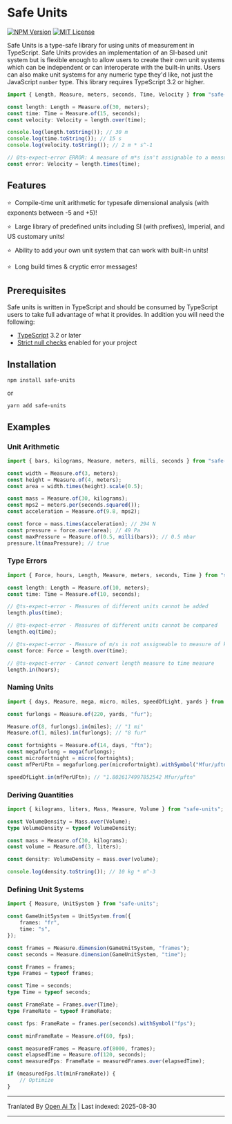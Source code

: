 # Safe Units

[![NPM Version](https://img.shields.io/npm/v/safe-units.svg)](https://www.npmjs.com/package/safe-units) [![MIT License](https://img.shields.io/npm/l/safe-units.svg)](https://github.com/jscheiny/safe-units/blob/master/LICENSE)

Safe Units is a type-safe library for using units of measurement in TypeScript. Safe Units provides an implementation of an SI-based unit system but is flexible enough to allow users to create their own unit systems which can be independent or can interoperate with the built-in units. Users can also make unit systems for any numeric type they'd like, not just the JavaScript `number` type. This library requires TypeScript 3.2 or higher.

```ts
import { Length, Measure, meters, seconds, Time, Velocity } from "safe-units";

const length: Length = Measure.of(30, meters);
const time: Time = Measure.of(15, seconds);
const velocity: Velocity = length.over(time);

console.log(length.toString()); // 30 m
console.log(time.toString()); // 15 s
console.log(velocity.toString()); // 2 m * s^-1

// @ts-expect-error ERROR: A measure of m*s isn't assignable to a measure of m/s.
const error: Velocity = length.times(time);
```

## Features

⭐&nbsp; Compile-time unit arithmetic for typesafe dimensional analysis (with exponents between -5 and +5)!

⭐&nbsp; Large library of predefined units including SI (with prefixes), Imperial, and US customary units!

⭐&nbsp; Ability to add your own unit system that can work with built-in units!

⭐&nbsp; Long build times & cryptic error messages!

## Prerequisites

Safe units is written in TypeScript and should be consumed by TypeScript users to take full advantage of what it provides. In addition you will need the following:

- [TypeScript](http://www.typescriptlang.org/) 3.2 or later
- [Strict null checks](https://www.typescriptlang.org/docs/handbook/compiler-options.html) enabled for your project

## Installation

```
npm install safe-units
```

or 

```
yarn add safe-units
```

## Examples

### Unit Arithmetic

```ts
import { bars, kilograms, Measure, meters, milli, seconds } from "safe-units";

const width = Measure.of(3, meters);
const height = Measure.of(4, meters);
const area = width.times(height).scale(0.5);

const mass = Measure.of(30, kilograms);
const mps2 = meters.per(seconds.squared());
const acceleration = Measure.of(9.8, mps2);

const force = mass.times(acceleration); // 294 N
const pressure = force.over(area); // 49 Pa
const maxPressure = Measure.of(0.5, milli(bars)); // 0.5 mbar
pressure.lt(maxPressure); // true

```

### Type Errors

```ts
import { Force, hours, Length, Measure, meters, seconds, Time } from "safe-units";

const length: Length = Measure.of(10, meters);
const time: Time = Measure.of(10, seconds);

// @ts-expect-error - Measures of different units cannot be added
length.plus(time);

// @ts-expect-error - Measures of different units cannot be compared
length.eq(time);

// @ts-expect-error - Measure of m/s is not assigneable to measure of kg*m/s^2
const force: Force = length.over(time);

// @ts-expect-error - Cannot convert length measure to time measure
length.in(hours);

```

### Naming Units

```ts
import { days, Measure, mega, micro, miles, speedOfLight, yards } from "safe-units";

const furlongs = Measure.of(220, yards, "fur");

Measure.of(8, furlongs).in(miles); // "1 mi"
Measure.of(1, miles).in(furlongs); // "8 fur"

const fortnights = Measure.of(14, days, "ftn");
const megafurlong = mega(furlongs);
const microfortnight = micro(fortnights);
const mfPerUFtn = megafurlong.per(microfortnight).withSymbol("Mfur/µftn");

speedOfLight.in(mfPerUFtn); // "1.8026174997852542 Mfur/µftn"

```

### Deriving Quantities

```ts
import { kilograms, liters, Mass, Measure, Volume } from "safe-units";

const VolumeDensity = Mass.over(Volume);
type VolumeDensity = typeof VolumeDensity;

const mass = Measure.of(30, kilograms);
const volume = Measure.of(3, liters);

const density: VolumeDensity = mass.over(volume);

console.log(density.toString()); // 10 kg * m^-3

```

### Defining Unit Systems

```ts
import { Measure, UnitSystem } from "safe-units";

const GameUnitSystem = UnitSystem.from({
    frames: "fr",
    time: "s",
});

const frames = Measure.dimension(GameUnitSystem, "frames");
const seconds = Measure.dimension(GameUnitSystem, "time");

const Frames = frames;
type Frames = typeof frames;

const Time = seconds;
type Time = typeof seconds;

const FrameRate = Frames.over(Time);
type FrameRate = typeof FrameRate;

const fps: FrameRate = frames.per(seconds).withSymbol("fps");

const minFrameRate = Measure.of(60, fps);

const measuredFrames = Measure.of(8000, frames);
const elapsedTime = Measure.of(120, seconds);
const measuredFps: FrameRate = measuredFrames.over(elapsedTime);

if (measuredFps.lt(minFrameRate)) {
    // Optimize
}

```


---

Tranlated By [Open Ai Tx](https://github.com/OpenAiTx/OpenAiTx) | Last indexed: 2025-08-30

---